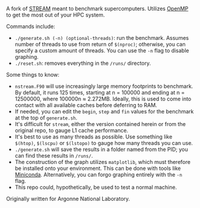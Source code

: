 A fork of [STREAM](https://github.com/jeffhammond/STREAM) meant to benchmark supercomputers. Utilizes [OpenMP](https://www.openmp.org/) to get the most out of your HPC system.

Commands include:
* `./generate.sh (-n) (optional-threads)`: run the benchmark. Assumes number of threads to use from return of `$(nproc)`; otherwise, you can specify a custom amount of threads. You can use the `-n` flag to disable graphing.
* `./reset.sh`: removes everything in the `/runs/` directory.

Some things to know:
* `nstream.F90` will use increasingly large memory footprints to benchmark. By default, it runs 125 times, starting at n = 100000 and ending at n = 12500000, where 100000n ≈ 2.272MB. Ideally, this is used to come into contact with all available caches before deferring to RAM. 
* If needed, you can edit the `begin`, `step` and `fin` values for the benchmark at the top of `generate.sh`.
* It's difficult for `stream`, either the version contained herein or from the original repo, to gauge L1 cache performance.
* It's best to use as many threads as possible. Use something like `$(htop)`, `$(lscpu)` or `$(lstopo)` to gauge how many threads you can use.
* `./generate.sh` will save the results in a folder named from the PID; you can find these results in `/runs/`.
* The construction of the graph utilizes `matplotlib`, which must therefore be installed onto your environment. This can be done with tools like [Miniconda](https://docs.conda.io/en/latest/miniconda.html). Alternatively, you can forgo graphing entirely with the `-n` flag.
* This repo could, hypothetically, be used to test a normal machine.

Originally written for Argonne National Laboratory.
